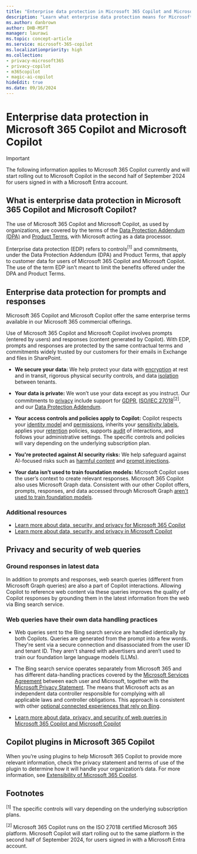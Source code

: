 ```yaml
---
title: "Enterprise data protection in Microsoft 365 Copilot and Microsoft Copilot"
description: "Learn what enterprise data protection means for Microsoft 365 Copilot and Microsoft Copilot."
ms.author: danbrown
author: DHB-MSFT
manager: laurawi
ms.topic: concept-article
ms.service: microsoft-365-copilot
ms.localizationpriority: high
ms.collection: 
- privacy-microsoft365
- privacy-copilot
- m365copilot
- magic-ai-copilot
hideEdit: true
ms.date: 09/16/2024
---
```


# Enterprise data protection in Microsoft 365 Copilot and Microsoft Copilot

> [!IMPORTANT]
> The following information applies to Microsoft 365 Copilot currently and will start rolling out to Microsoft Copilot in the second half of September 2024 for users signed in with a Microsoft Entra account.

## What is enterprise data protection in Microsoft 365 Copilot and Microsoft Copilot?

The use of Microsoft 365 Copilot and Microsoft Copilot, as used by organizations, are covered by the terms of the [Data Protection Addendum (DPA)](https://www.microsoft.com/licensing/docs/view/Microsoft-Products-and-Services-Data-Protection-Addendum-DPA) and [Product Terms](https://www.microsoft.com/licensing/terms/product/PrivacyandSecurityTerms/all), with Microsoft acting as a data processor.

Enterprise data protection (EDP) refers to controls<sup>[1]</sup> and commitments, under the Data Protection Addendum (DPA) and Product Terms, that apply to customer data for users of Microsoft 365 Copilot and Microsoft Copilot. The use of the term EDP isn't meant to limit the benefits offered under the DPA and Product Terms.  

## Enterprise data protection for prompts and responses

Microsoft 365 Copilot and Microsoft Copilot offer the same enterprise terms available in our Microsoft 365 commercial offerings.

Use of Microsoft 365 Copilot and Microsoft Copilot involves prompts (entered by users) and responses (content generated by Copilot). With EDP, prompts and responses are protected by the same contractual terms and commitments widely trusted by our customers for their emails in Exchange and files in SharePoint.

- **We secure your data:** We help protect your data with [encryption](/purview/office-365-encryption-in-the-microsoft-cloud-overview) at rest and in transit, rigorous physical security controls, and data [isolation](/compliance/assurance/assurance-microsoft-365-isolation-controls) between tenants.

- **Your data is private:** We won’t use your data except as you instruct. Our commitments to [privacy](https://www.microsoft.com/trust-center/privacy) include support for [GDPR](/compliance/regulatory/gdpr), [ISO/IEC 27018](/compliance/regulatory/offering-ISO-27018)<sup>[2]</sup>, and our [Data Protection Addendum](https://www.microsoft.com/licensing/docs/view/Microsoft-Products-and-Services-Data-Protection-Addendum-DPA).

- **Your access controls and policies apply to Copilot:** Copilot respects your [identity model](microsoft-365-copilot-privacy.md#how-does-microsoft-365-copilot-protect-organizational-data) and [permissions](microsoft-365-copilot-privacy.md#how-does-microsoft-365-copilot-use-your-proprietary-organizational-data), inherits your [sensitivity labels](/purview/sensitivity-labels#sensitivity-labels-and-microsoft-365-copilot), applies your [retention](/purview/retention-policies-copilot) policies, supports [audit](/purview/audit-search?tabs=microsoft-purview-portal) of interactions, and follows your administrative settings. The specific controls and policies will vary depending on the underlying subscription plan.

- **You're protected against AI security risks:** We help safeguard against AI-focused risks such as [harmful content](microsoft-365-copilot-privacy.md#how-does-copilot-block-harmful-content) and [prompt injections](microsoft-365-copilot-privacy.md#does-copilot-block-prompt-injections-jailbreak-attacks).

- **Your data isn’t used to train foundation models:** Microsoft Copilot uses the user’s context to create relevant responses. Microsoft 365 Copilot also uses Microsoft Graph data. Consistent with our other Copilot offers, prompts, responses, and data accessed through Microsoft Graph [aren't used to train foundation models](https://blogs.microsoft.com/on-the-issues/2024/03/28/data-protection-responsible-ai-azure-copilot/).

### Additional resources

- [Learn more about data, security, and privacy for Microsoft 365 Copilot](microsoft-365-copilot-privacy.md)
- [Learn more about data, security, and privacy in Microsoft Copilot](/copilot/privacy-and-protections)

## Privacy and security of web queries

### Ground responses in latest data

In addition to prompts and responses, web search queries (different from Microsoft Graph queries) are also a part of Copilot interactions. Allowing Copilot to reference web content via these queries improves the quality of Copilot responses by grounding them in the latest information from the web via Bing search service.

### Web queries have their own data handling practices

- Web queries sent to the Bing search service are handled identically by both Copilots. Queries are generated from the prompt into a few words. They're sent via a secure connection and disassociated from the user ID and tenant ID. They aren't shared with advertisers and aren’t used to train our foundation large language models (LLMs).

- The Bing search service operates separately from Microsoft 365 and has different data-handling practices covered by the [Microsoft Services Agreement](https://www.microsoft.com/servicesagreement) between each user and Microsoft, together with the [Microsoft Privacy Statement](https://privacy.microsoft.com/privacystatement). The means that Microsoft acts as an independent data controller responsible for complying with all applicable laws and controller obligations. This approach is consistent with other [optional connected experiences that rely on Bing](/microsoft-365-apps/privacy/optional-connected-experiences#experiences-that-rely-on-bing).  

- [Learn more about data, privacy, and security of web queries in Microsoft 365 Copilot and Microsoft Copilot](manage-public-web-access.md)


## Copilot plugins in Microsoft 365 Copilot

When you’re using plugins to help Microsoft 365 Copilot to provide more relevant information, check the privacy statement and terms of use of the plugin to determine how it will handle your organization’s data. For more information, see [Extensibility of Microsoft 365 Copilot](microsoft-365-copilot-privacy.md#extensibility-of-microsoft-365-copilot).

## Footnotes

<sup>[1]</sup> The specific controls will vary depending on the underlying subscription plans.

<sup>[2]</sup> Microsoft 365 Copilot runs on the ISO 27018 certified Microsoft 365 platform. Microsoft Copilot will start rolling out to the same platform in the second half of September 2024, for users signed in with a Microsoft Entra account.